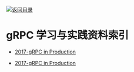 [![返回目录](https://parg.co/UGo)](https://parg.co/b4z)

# gRPC 学习与实践资料索引

* [2017-gRPC in Production](https://parg.co/ban)

- [2017-gRPC in Production](https://parg.co/ban)
